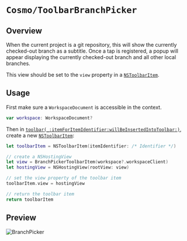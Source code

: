 # ``Cosmo/ToolbarBranchPicker``

## Overview

When the current project is a git repository, this will show the currently 
checked-out branch as a subtitle. Once a tap is registered, a popup will 
appear displaying the currently checked-out branch and all other local branches.

This view should be set to the `view` property in a [`NSToolbarItem`](https://developer.apple.com/documentation/appkit/nstoolbaritem).

## Usage

First make sure a `WorkspaceDocument` is accessible in the context.

```swift
var workspace: WorkspaceDocument?
```

Then in 
[`toolbar(_:itemForItemIdentifier:willBeInsertedIntoToolbar:)`](https://developer.apple.com/documentation/appkit/nstoolbardelegate/1516985-toolbar), 
create a new [`NSToolbarItem`](https://developer.apple.com/documentation/appkit/nstoolbaritem):

```swift
let toolbarItem = NSToolbarItem(itemIdentifier: /* Identifier */)

// create a NSHostingView
let view = BranchPickerToolbarItem(workspace?.workspaceClient)
let hostingView = NSHostingView(rootView: view)

// set the view property of the toolbar item
toolbarItem.view = hostingView

// return the toolbar item
return toolbarItem
```

## Preview

![BranchPicker](BranchPicker_View.png)
